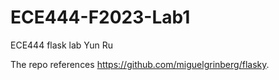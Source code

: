 # ECE444-F2023-Lab1
ECE444 flask lab
Yun Ru

The repo references https://github.com/miguelgrinberg/flasky.
